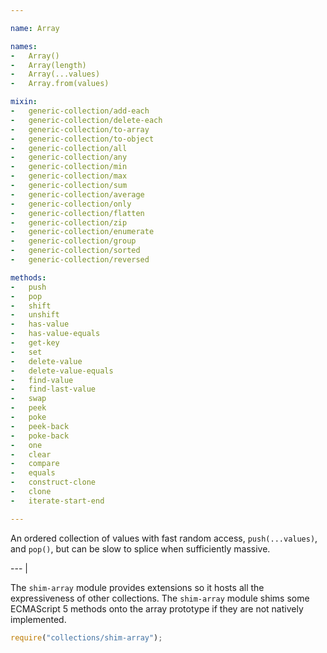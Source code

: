 ```yaml
---

name: Array

names:
-   Array()
-   Array(length)
-   Array(...values)
-   Array.from(values)

mixin:
-   generic-collection/add-each
-   generic-collection/delete-each
-   generic-collection/to-array
-   generic-collection/to-object
-   generic-collection/all
-   generic-collection/any
-   generic-collection/min
-   generic-collection/max
-   generic-collection/sum
-   generic-collection/average
-   generic-collection/only
-   generic-collection/flatten
-   generic-collection/zip
-   generic-collection/enumerate
-   generic-collection/group
-   generic-collection/sorted
-   generic-collection/reversed

methods:
-   push
-   pop
-   shift
-   unshift
-   has-value
-   has-value-equals
-   get-key
-   set
-   delete-value
-   delete-value-equals
-   find-value
-   find-last-value
-   swap
-   peek
-   poke
-   peek-back
-   poke-back
-   one
-   clear
-   compare
-   equals
-   construct-clone
-   clone
-   iterate-start-end

---
```


An ordered collection of values with fast random access, `push(...values)`, and
`pop()`, but can be slow to splice when sufficiently massive.

--- |

The `shim-array` module provides extensions so it hosts all the expressiveness
of other collections.  The `shim-array` module shims some ECMAScript 5 methods
onto the array prototype if they are not natively implemented.

```js
require("collections/shim-array");
```


